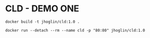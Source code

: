 CLD - DEMO ONE
===========

```
docker build -t jhoglin/cld:1.0 .
```

```
docker run --detach --rm --name cld -p "80:80" jhoglin/cld:1.0
```